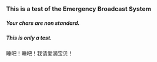 ### This is a test of the Emergency Broadcast System

##### Your chars are non standard.

##### This is only a test.

睡吧！睡吧！我请爱滴宝贝！

